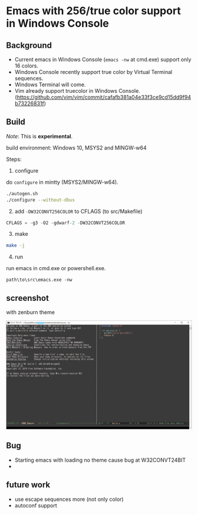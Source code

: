 # Emacs with 256/true color support in Windows Console

## Background
- Current emacs in Windows Console (`emacs -nw` at cmd.exe) support only 16 colors.
- Windows Console recently support true color by Virtual Terminal sequences.
- Windows Terminal will come.
- Vim already support truecolor in Windows Console.(https://github.com/vim/vim/commit/cafafb381a04e33f3ce9cd15dd9f94b73226831f)

## Build
*Note*: This is **experimental**.

build environment: Windows 10, MSYS2 and MINGW-w64

Steps:
1. configure

do `configure` in mintty (MSYS2/MINGW-w64).

```sh
./autogen.sh
./configure --without-dbus
```

2. add `-DW32CONVT256COLOR` to CFLAGS (to src/Makefile)

```c
CFLAGS = -g3 -O2 -gdwarf-2 -DW32CONVT256COLOR
```

3. make

```sh
make -j
```

4. run

run emacs in cmd.exe or powershell.exe.

```
path\to\src\emacs.exe -nw
```

## screenshot
with zenburn theme

![](emacs-zenburn-w32con-256color.jpg)

## Bug
- Starting emacs with loading no theme cause bug at W32CONVT24BIT
-

## future work
- use escape sequences more (not only color)
- autoconf support

